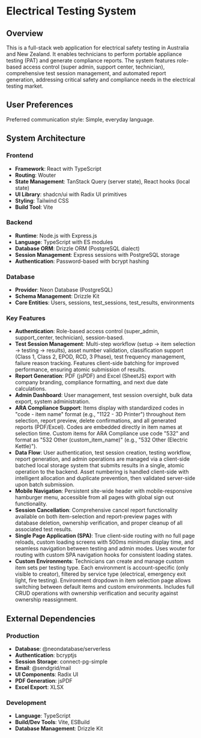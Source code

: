 # Electrical Testing System

## Overview
This is a full-stack web application for electrical safety testing in Australia and New Zealand. It enables technicians to perform portable appliance testing (PAT) and generate compliance reports. The system features role-based access control (super admin, support center, technician), comprehensive test session management, and automated report generation, addressing critical safety and compliance needs in the electrical testing market.

## User Preferences
Preferred communication style: Simple, everyday language.

## System Architecture

### Frontend
- **Framework**: React with TypeScript
- **Routing**: Wouter
- **State Management**: TanStack Query (server state), React hooks (local state)
- **UI Library**: shadcn/ui with Radix UI primitives
- **Styling**: Tailwind CSS
- **Build Tool**: Vite

### Backend
- **Runtime**: Node.js with Express.js
- **Language**: TypeScript with ES modules
- **Database ORM**: Drizzle ORM (PostgreSQL dialect)
- **Session Management**: Express sessions with PostgreSQL storage
- **Authentication**: Password-based with bcrypt hashing

### Database
- **Provider**: Neon Database (PostgreSQL)
- **Schema Management**: Drizzle Kit
- **Core Entities**: Users, sessions, test_sessions, test_results, environments

### Key Features
- **Authentication**: Role-based access control (super_admin, support_center, technician), session-based.
- **Test Session Management**: Multi-step workflow (setup → item selection → testing → results), asset number validation, classification support (Class 1, Class 2, EPOD, RCD, 3 Phase), test frequency management, failure reason tracking. Features client-side batching for improved performance, ensuring atomic submission of results.
- **Report Generation**: PDF (jsPDF) and Excel (SheetJS) export with company branding, compliance formatting, and next due date calculations.
- **Admin Dashboard**: User management, test session oversight, bulk data export, system administration.
- **ARA Compliance Support**: Items display with standardized codes in "code - item name" format (e.g., "1122 - 3D Printer") throughout item selection, report preview, delete confirmations, and all generated reports (PDF/Excel). Codes are embedded directly in item names at selection time. Custom items for ARA Compliance use code "532" and format as "532 Other (custom_item_name)" (e.g., "532 Other (Electric Kettle)").
- **Data Flow**: User authentication, test session creation, testing workflow, report generation, and admin operations are managed via a client-side batched local storage system that submits results in a single, atomic operation to the backend. Asset numbering is handled client-side with intelligent allocation and duplicate prevention, then validated server-side upon batch submission.
- **Mobile Navigation**: Persistent site-wide header with mobile-responsive hamburger menu, accessible from all pages with global sign out functionality.
- **Session Cancellation**: Comprehensive cancel report functionality available on both item-selection and report-preview pages with database deletion, ownership verification, and proper cleanup of all associated test results.
- **Single Page Application (SPA)**: True client-side routing with no full page reloads, custom loading screens with 500ms minimum display time, and seamless navigation between testing and admin modes. Uses wouter for routing with custom SPA navigation hooks for consistent loading states.
- **Custom Environments**: Technicians can create and manage custom item sets per testing type. Each environment is account-specific (only visible to creator), filtered by service type (electrical, emergency exit light, fire testing). Environment dropdown in item selection page allows switching between default items and custom environments. Includes full CRUD operations with ownership verification and security against ownership reassignment.

## External Dependencies

### Production
- **Database**: @neondatabase/serverless
- **Authentication**: bcryptjs
- **Session Storage**: connect-pg-simple
- **Email**: @sendgrid/mail
- **UI Components**: Radix UI
- **PDF Generation**: jsPDF
- **Excel Export**: XLSX

### Development
- **Language**: TypeScript
- **Build/Dev Tools**: Vite, ESBuild
- **Database Management**: Drizzle Kit